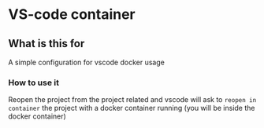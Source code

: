 # VS-code container

## What is this for

A simple configuration for vscode docker usage

### How to use it

Reopen the project from the project related and vscode will ask to `reopen in container` the project with a docker container running (you will be inside the docker container)
